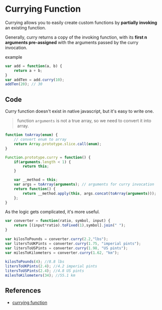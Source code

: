 # Currying Function

Currying allows you to easily create custom functions by **partially invoking**
an existing function.

Generally, curry returns a copy of the invoking function, with its **first n
arguments pre-assigned** with the arguments passed by the curry invocation.

example

```javascript
var add = function(a, b) {
    return a + b;
}
var addTen = add.curry(10);
addTen(20); // 30
```

## Code

Curry function doesn't exist in native javascript, but it's easy to write one.

>function `arguments` is not a true array, so we need to convert it into array.

```javascript
function toArray(enum) {
    // convert enum to array
    return Array.prototype.slice.call(enum);
}

Function.prototype.curry = function() {
    if(arguments.length < 1) {
        return this;
    }

    var __method = this;
    var args = toArray(arguments); // arguments for curry invocation
    return function() {
        return __method.apply(this, args.concat(toArray(arguments)));
    };
}
```

As the logic gets complicated, it's more useful.

```javascript
var converter = function(ratio, symbol, input) {
    return [(input*ratio).toFixed(1),symbol].join(" ");
}
 
var kilosToPounds = converter.curry(2.2,"lbs");
var litersToUKPints = converter.curry(1.75, "imperial pints");
var litersToUSPints = converter.curry(1.98, "US pints");
var milesToKilometers = converter.curry(1.62, "km");
 
kilosToPounds(4); //8.8 lbs
litersToUKPints(2.4); //4.2 imperial pints
litersToUSPints(2.4); //4.8 US pints
milesToKilometers(34); //55.1 km
```

## References

- [currying function](https://javascriptweblog.wordpress.com/2010/04/05/curry-cooking-up-tastier-functions/)
